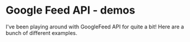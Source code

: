 Google Feed API - demos
================

I've been playing around with GoogleFeed API for quite a bit! Here are a bunch of different examples.
